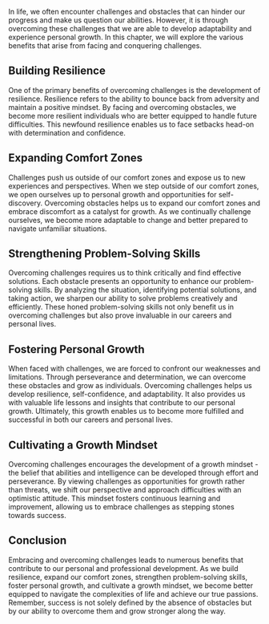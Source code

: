 
In life, we often encounter challenges and obstacles that can hinder our progress and make us question our abilities. However, it is through overcoming these challenges that we are able to develop adaptability and experience personal growth. In this chapter, we will explore the various benefits that arise from facing and conquering challenges.

## Building Resilience

One of the primary benefits of overcoming challenges is the development of resilience. Resilience refers to the ability to bounce back from adversity and maintain a positive mindset. By facing and overcoming obstacles, we become more resilient individuals who are better equipped to handle future difficulties. This newfound resilience enables us to face setbacks head-on with determination and confidence.

## Expanding Comfort Zones

Challenges push us outside of our comfort zones and expose us to new experiences and perspectives. When we step outside of our comfort zones, we open ourselves up to personal growth and opportunities for self-discovery. Overcoming obstacles helps us to expand our comfort zones and embrace discomfort as a catalyst for growth. As we continually challenge ourselves, we become more adaptable to change and better prepared to navigate unfamiliar situations.

## Strengthening Problem-Solving Skills

Overcoming challenges requires us to think critically and find effective solutions. Each obstacle presents an opportunity to enhance our problem-solving skills. By analyzing the situation, identifying potential solutions, and taking action, we sharpen our ability to solve problems creatively and efficiently. These honed problem-solving skills not only benefit us in overcoming challenges but also prove invaluable in our careers and personal lives.

## Fostering Personal Growth

When faced with challenges, we are forced to confront our weaknesses and limitations. Through perseverance and determination, we can overcome these obstacles and grow as individuals. Overcoming challenges helps us develop resilience, self-confidence, and adaptability. It also provides us with valuable life lessons and insights that contribute to our personal growth. Ultimately, this growth enables us to become more fulfilled and successful in both our careers and personal lives.

## Cultivating a Growth Mindset

Overcoming challenges encourages the development of a growth mindset - the belief that abilities and intelligence can be developed through effort and perseverance. By viewing challenges as opportunities for growth rather than threats, we shift our perspective and approach difficulties with an optimistic attitude. This mindset fosters continuous learning and improvement, allowing us to embrace challenges as stepping stones towards success.

## Conclusion

Embracing and overcoming challenges leads to numerous benefits that contribute to our personal and professional development. As we build resilience, expand our comfort zones, strengthen problem-solving skills, foster personal growth, and cultivate a growth mindset, we become better equipped to navigate the complexities of life and achieve our true passions. Remember, success is not solely defined by the absence of obstacles but by our ability to overcome them and grow stronger along the way.
